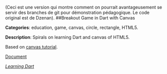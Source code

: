 (Ceci est une version qui montre comment on pourrait avantageusement se servir des branches de git pour démonstration pédagogique. Le code original est de Dzenan).
##Breakout Game in Dart with Canvas

**Categories**: education, game, canvas, circle, rectangle, HTML5.

**Description**: Spirals on learning Dart and canvas of HTML5.

Based on [canvas tutorial](http://billmill.org/static/canvastutorial/).

[Document](http://goo.gl/HVr309)

[*Learning Dart*](http://learningdart.org/)
